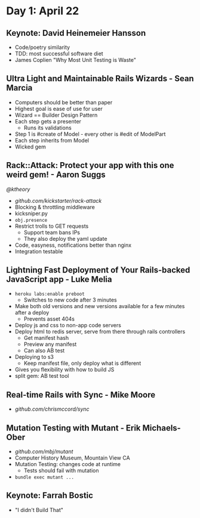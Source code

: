 # Day 1: April 22

## Keynote: David Heinemeier Hansson

* Code/poetry similarity
* TDD: most successful software diet
* James Coplien "Why Most Unit Testing is Waste"

## Ultra Light and Maintainable Rails Wizards - Sean Marcia

* Computers should be better than paper
* Highest goal is ease of use for user
* Wizard == Builder Design Pattern
* Each step gets a presenter
  * Runs its validations
* Step 1 is #create of Model - every other is #edit of ModelPart
* Each step inherits from Model
* Wicked gem

## Rack::Attack: Protect your app with this one weird gem! - Aaron Suggs

*@ktheory*

* *github.com/kickstarter/rack-attack*
* Blocking & throttling middleware
* kicksniper.py
* `obj.presence`
* Restrict trolls to GET requests
  * Support team bans IPs
  * They also deploy the yaml update
* Code, easyness, notifications better than nginx
* Integration testable

## Lightning Fast Deployment of Your Rails-backed JavaScript app - Luke Melia

* `heroku labs:enable preboot`
  * Switches to new code after 3 minutes
* Make both old versions and new versions available for a few minutes after a deploy
  * Prevents asset 404s
* Deploy js and css to non-app code servers
* Deploy html to redis server, serve from there through rails controllers
  * Get manifest hash
  * Preview any manifest
  * Can also AB test
* Deploying to s3
  * Keep manifest file, only deploy what is different
* Gives you flexibility with how to build JS
* split gem: AB test tool

## Real-time Rails with Sync - Mike Moore

* *github.com/chrismccord/sync*

## Mutation Testing with Mutant - Erik Michaels-Ober

* *github.com/mbj/mutant*
* Computer History Museum, Mountain View CA
* Mutation Testing: changes code at runtime
  * Tests should fail with mutation
* `bundle exec mutant ...`

## Keynote: Farrah Bostic

* "I didn't Build That"
